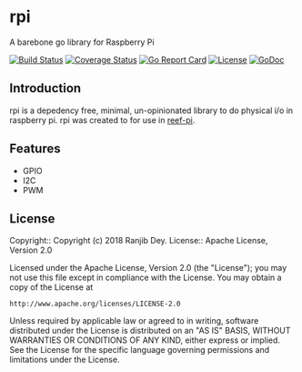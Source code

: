 # rpi

A barebone go library for Raspberry Pi

[![Build Status](https://travis-ci.org/reef-pi/rpi.png?branch=master)](https://travis-ci.org/reef-pi/rpi)
[![Coverage Status](https://codecov.io/gh/reef-pi/rpi/branch/master/graph/badge.svg)](https://codecov.io/gh/reef-pi/rpi)
[![Go Report Card](https://goreportcard.com/badge/reef-pi/rpi)](https://goreportcard.com/report/reef-pi/rpi)
[![License](https://img.shields.io/badge/License-Apache%202.0-blue.svg)](https://github.com/reef-pi/rpi/blob/master/LICENSE.txt)
[![GoDoc](https://godoc.org/github.com/reef-pi/rpi?status.svg)](https://godoc.org/github.com/reef-pi/rpi)

## Introduction

rpi is a depedency free, minimal, un-opinionated library to do physical i/o in raspberry pi.
rpi was created to for use in [reef-pi](http://reef-pi.com).


## Features

- GPIO
- I2C
- PWM


## License

Copyright:: Copyright (c) 2018 Ranjib Dey.
License:: Apache License, Version 2.0

Licensed under the Apache License, Version 2.0 (the "License");
you may not use this file except in compliance with the License.
You may obtain a copy of the License at

    http://www.apache.org/licenses/LICENSE-2.0

Unless required by applicable law or agreed to in writing, software
distributed under the License is distributed on an "AS IS" BASIS,
WITHOUT WARRANTIES OR CONDITIONS OF ANY KIND, either express or implied.
See the License for the specific language governing permissions and
limitations under the License.
